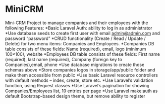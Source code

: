 # MiniCRM
Mini-CRM Project to manage companies and their employees with the following Features:
*Basic Laravel Auth: ability to log in as administrator
*Use database seeds to create first user with email admin@admin.com and password “password”
*CRUD functionality (Create / Read / Update / Delete) for two menu items: Companies and Employees.
*Companies DB table consists of these fields: Name (required), email, logo (minimum 100×100), website
*Employees DB table consists of these fields: First name (required), last name (required), Company (foreign key to Companies),email, phone
*Use database migrations to create those schemas above
*Store companies logos in storage/app/public folder and make them accessible from public
*Use basic Laravel resource controllers with default methods – index, create, store etc.
*Use Laravel’s validation function, using Request classes
*Use Laravel’s pagination for showing Companies/Employees list, 10 entries per page
*Use Laravel make:auth as default Bootstrap-based design theme, but remove ability to register
